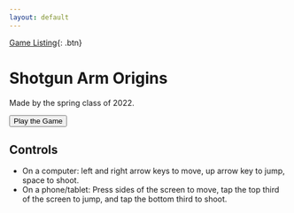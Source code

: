 ```yaml
---
layout: default
---
```


[Game Listing](../gamelist.html){: .btn}

<script src="../../jquery-3.6.0.min.js"></script>
<script src="jupyter_lib.js"></script>
<script src="shotgun_arm_origins.js"></script>

# Shotgun Arm Origins

Made by the spring class of 2022.

<button type="button" name="button" id="play-game-button" class="btn">Play the Game</button>

## Controls

 - On a computer: left and right arrow keys to move, up arrow key to jump, space to shoot.
 - On a phone/tablet: Press sides of the screen to move, tap the top third of the screen to jump, and tap the bottom third to shoot.


